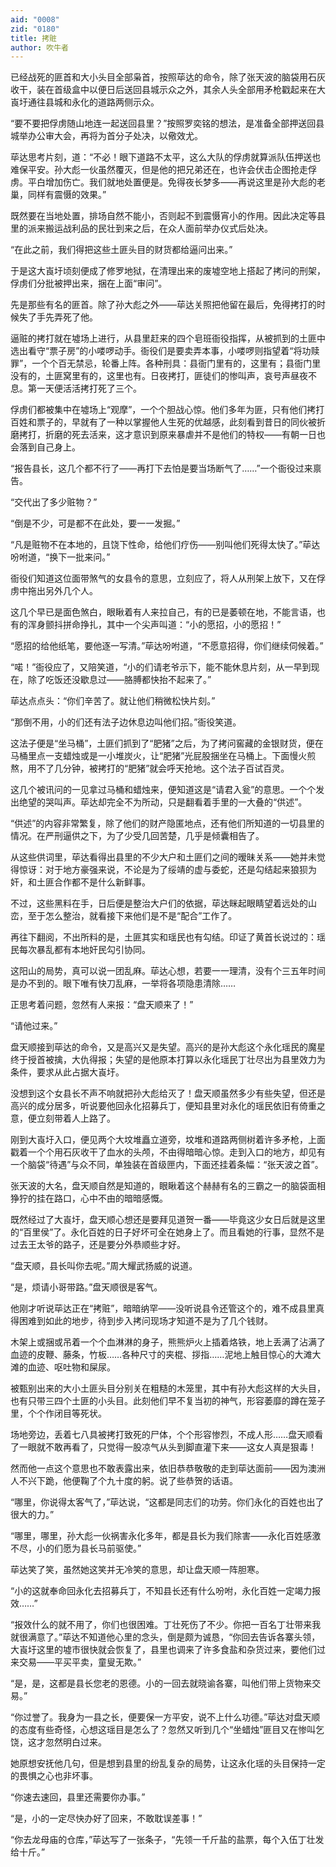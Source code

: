 ```yaml
---
aid: "0008"
zid: "0180"
title: 拷赃
author: 吹牛者
---
```


已经战死的匪首和大小头目全部枭首，按照荜达的命令，除了张天波的脑袋用石灰收干，装在首级盒中以便日后送回县城示众之外，其余人头全部用矛枪戳起来在大崀圩通往县城和永化的道路两侧示众。

“要不要把俘虏随山地连一起送回县里？”按照罗奕铭的想法，是准备全部押送回县城举办公审大会，再将为首分子处决，以儆效尤。

荜达思考片刻，道：“不必！眼下道路不太平，这么大队的俘虏就算派队伍押送也难保平安。孙大彪一伙虽然覆灭，但是他的把兄弟还在，也许会伏击企图抢走俘虏。平白增加伤亡。我们就地处置便是。免得夜长梦多――再说这里是孙大彪的老巢，同样有震慑的效果。”

既然要在当地处置，排场自然不能小，否则起不到震慑宵小的作用。因此决定等县里的派来搬运战利品的民壮到来之后，在众人面前举办仪式后处决。

“在此之前，我们得把这些土匪头目的财货都给逼问出来。”

于是这大崀圩顷刻便成了修罗地狱，在清理出来的废墟空地上搭起了拷问的刑架，俘虏们分批被押出来，捆在上面“审问”。

先是那些有名的匪首。除了孙大彪之外――荜达关照把他留在最后，免得拷打的时候失了手先弄死了他。

逼赃的拷打就在墟场上进行，从县里赶来的四个皂班衙役指挥，从被抓到的土匪中选出看守“票子房”的小喽啰动手。衙役们是要卖弄本事，小喽啰则指望着“将功赎罪”，一个个百无禁忌，轮番上阵。各种刑具：县衙门里有的，这里有；县衙门里没有的，土匪窝里有的，这里也有。日夜拷打，匪徒们的惨叫声，哀号声昼夜不息。第一天便活活拷打死了三个。

俘虏们都被集中在墟场上“观摩”，一个个胆战心惊。他们多年为匪，只有他们拷打百姓和票子的，早就有了一种以掌握他人生死的优越感，此刻看到昔日的同伙被折磨拷打，折磨的死去活来，这才意识到原来暴虐并不是他们的特权――有朝一日也会落到自己身上。

“报告县长，这几个都不行了――再打下去怕是要当场断气了……”一个衙役过来禀告。

“交代出了多少赃物？”

“倒是不少，可是都不在此处，要一一发掘。”

“凡是赃物不在本地的，且饶下性命，给他们疗伤――别叫他们死得太快了。”荜达吩咐道，“换下一批来问。”

衙役们知道这位面带煞气的女县令的意思，立刻应了，将人从刑架上放下，又在俘虏中拖出另外几个人。

这几个早已是面色煞白，眼瞅着有人来拉自己，有的已是萎顿在地，不能言语，也有的浑身颤抖拼命挣扎，其中一个尖声叫道：“小的愿招，小的愿招！”

“愿招的给他纸笔，要他逐一写清。”荜达吩咐道，“不愿意招得，你们继续伺候着。”

“喏！”衙役应了，又陪笑道，“小的们请老爷示下，能不能休息片刻，从一早到现在，除了吃饭还没歇息过――胳膊都快抬不起来了。”

荜达点点头：“你们辛苦了。就让他们稍微松快片刻。”

“那倒不用，小的们还有法子边休息边叫他们招。”衙役笑道。

这法子便是“坐马桶”，土匪们抓到了“肥猪”之后，为了拷问窖藏的金银财货，便在马桶里点一支蜡烛或是一小堆炭火，让“肥猪”光屁股捆坐在马桶上。下面慢火煎熬，用不了几分钟，被拷打的“肥猪”就会呼天抢地。这个法子百试百灵。

这几个被讯问的一见拿过马桶和蜡烛来，便知道这是“请君入瓮”的意思。一个个发出绝望的哭叫声。荜达却完全不为所动，只是翻看着手里的一大叠的“供述”。

“供述”的内容非常繁复，除了他们的财产隐匿地点，还有他们所知道的一切县里的情况。在严刑逼供之下，为了少受几回苦楚，几乎是倾囊相告了。

从这些供词里，荜达看得出县里的不少大户和土匪们之间的暧昧关系――她并未觉得惊讶：对于地方豪强来说，不论是为了绥靖的虚与委蛇，还是勾结起来狼狈为奸，和土匪合作都不是什么新鲜事。

不过，这些黑料在手，日后便是整治大户们的依据，荜达眯起眼睛望着远处的山峦，至于怎么整治，就看接下来他们是不是“配合”工作了。

再往下翻阅，不出所料的是，土匪其实和瑶民也有勾结。印证了黄首长说过的：瑶民每次暴乱都有本地奸民勾引协同。

这阳山的局势，真可以说一团乱麻。荜达心想，若要一一理清，没有个三五年时间是办不到的。眼下唯有快刀乱麻，一举将各项隐患清除……

正思考着问题，忽然有人来报：“盘天顺来了！”

“请他过来。”

盘天顺接到荜达的命令，又是高兴又是失望。高兴的是孙大彪这个永化瑶民的魔星终于授首被擒，大仇得报；失望的是他原本打算以永化瑶民丁壮尽出为县里效力为条件，要求从此占据大崀圩。

没想到这个女县长不声不响就把孙大彪给灭了！盘天顺虽然多少有些失望，但还是高兴的成分居多，听说要他回永化招募兵丁，便知县里对永化的瑶民依旧有倚重之意，便立刻带着人上路了。

刚到大崀圩入口，便见两个大坟堆矗立道旁，坟堆和道路两侧树着许多矛枪，上面戳着一个个用石灰收干了血水的头颅，不由得暗暗心惊。走到入口的地方，却见有一个脑袋“待遇”与众不同，单独装在首级匣内，下面还挂着条幅：“张天波之首”。

张天波的大名，盘天顺自然是知道的，眼瞅着这个赫赫有名的三霸之一的脑袋面相狰狞的挂在路口，心中不由的暗暗感慨。

既然经过了大崀圩，盘天顺心想还是要拜见道贺一番――毕竟这少女日后就是这里的“百里侯”了。永化百姓的日子好坏可全在她身上了。而且看她的行事，显然不是过去王太爷的路子，还是要分外恭顺些才好。

“盘天顺，县长叫你去呢。”周大耀武扬威的说道。

“是，烦请小哥带路。”盘天顺很是客气。

他刚才听说荜达正在“拷赃”，暗暗纳罕――没听说县令还管这个的，难不成县里真得困难到如此的地步，待到步入拷问现场才知道不是为了几个钱财。

木架上或捆或吊着一个个血淋淋的身子，熊熊炉火上插着烙铁，地上丢满了沾满了血迹的皮鞭、藤条，竹板……各种尺寸的夹棍、拶指……泥地上触目惊心的大滩大滩的血迹、呕吐物和屎尿。

被甄别出来的大小土匪头目分别关在粗糙的木笼里，其中有孙大彪这样的大头目，也有只带三四个土匪的小头目。此刻他们早不复当初的神气，形容萎靡的蹲在笼子里，个个作闭目等死状。

场地旁边，丢着七八具被拷打致死的尸体，个个形容惨烈，不成人形……盘天顺看了一眼就不敢再看了，只觉得一股凉气从头到脚直灌下来――这女人真是狠毒！

然而他一点这个意思也不敢表露出来，依旧恭恭敬敬的走到荜达面前――因为澳洲人不兴下跪，他便鞠了个九十度的躬。说了些恭贺的话语。

“哪里，你说得太客气了，”荜达说，“这都是同志们的功劳。你们永化的百姓也出了很大的力。”

“哪里，哪里，孙大彪一伙祸害永化多年，都是县长为我们除害――永化百姓感激不尽，小的们愿为县长马前驱使。”

荜达笑了笑，虽然她这笑并无冷笑的意思，却让盘天顺一阵胆寒。

“小的这就奉命回永化去招募兵丁，不知县长还有什么吩咐，永化百姓一定竭力报效……”

“报效什么的就不用了，你们也很困难。丁壮死伤了不少。你把一百名丁壮带来我就很满意了。”荜达不知道他心里的念头，倒是颇为诚恳，“你回去告诉各寨头领，大崀圩这里的墟市很快就会恢复了，县里也调来了许多食盐和杂货过来，要他们过来交易――平买平卖，童叟无欺。”

“是，是，这都是县长您老的恩德。小的一回去就晓谕各寨，叫他们带上货物来交易。”

“你过誉了。我身为一县之长，便要保一方平安，说不上什么功德。”荜达对盘天顺的态度有些奇怪，心想这瑶目是怎么了？忽然又听到几个“坐蜡烛”匪目又在惨叫乞饶，这才忽然明白过来。

她原想安抚他几句，但是想到县里的纷乱复杂的局势，让这永化瑶的头目保持一定的畏惧之心也非坏事。

“你速去速回，县里还需要你办事。”

“是，小的一定尽快办好了回来，不敢耽误差事！”

“你去龙母庙的仓库，”荜达写了一张条子，“先领一千斤盐的盐票，每个入伍丁壮发给十斤。”
